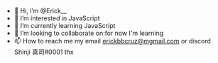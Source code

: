 - 👋 Hi, I’m @Erick__
- 👀 I’m interested in JavaScript
- 🌱 I’m currently learning JavaScript
- 💞️ I’m looking to collaborate on:for now I'm learning
- 📫 How to reach me my email erickbbcruz@mgmail.com or discord Shinji 真司#0001 thx
